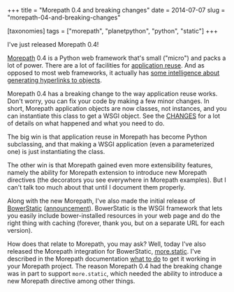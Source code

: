 +++
title = "Morepath 0.4 and breaking changes"
date = 2014-07-07
slug = "morepath-04-and-breaking-changes"

[taxonomies]
tags = ["morepath", "planetpython", "python", "static"]
+++

I've just released Morepath 0.4!

[Morepath](http://morepath.readthedocs.org) 0.4 is a Python web
framework that's small ("micro") and packs a lot of power. There are a
lot of facilities for [application
reuse](http://morepath.readthedocs.org/en/latest/app_reuse.html). And as
opposed to most web frameworks, it actually has [some intelligence about
generating hyperlinks to
objects](http://morepath.readthedocs.org/en/latest/paths_and_linking.html).

Morepath 0.4 has a breaking change to the way application reuse works.
Don't worry, you can fix your code by making a few minor changes. In
short, Morepath application objects are now classes, not instances, and
you can instantiate this class to get a WSGI object. See the
[CHANGES](http://morepath.readthedocs.org/en/0.4/changes.html#id1) for a
lot of details on what happened and what you need to do.

The big win is that application reuse in Morepath has become Python
subclassing, and that making a WSGI application (even a parameterized
one) is just instantiating the class.

The other win is that Morepath gained even more extensibility features,
namely the ability for Morepath extension to introduce new Morepath
directives (the decorators you see everywhere in Morepath examples). But
I can't talk too much about that until I document them properly.

Along with the new Morepath, I've also made the initial release of
[BowerStatic](http://bowerstatic.readthedocs.org)
([announcement](@/posts/announcing-bowerstatic.md)).
BowerStatic is the WSGI framework that lets you easily include
bower-installed resources in your web page and do the right thing with
caching (forever, thank you, but on a separate URL for each version).

How does that relate to Morepath, you may ask? Well, today I've also
released the Morepath integration for BowerStatic,
[more.static](https://pypi.python.org/pypi/more.static). I've described
in the Morepath documentation [what to
do](http://morepath.readthedocs.org/en/latest/more.static.html) to get
it working in your Morepath project. The reason Morepath 0.4 had the
breaking change was in part to support `more.static`, which needed the
ability to introduce a new Morepath directive among other things.
